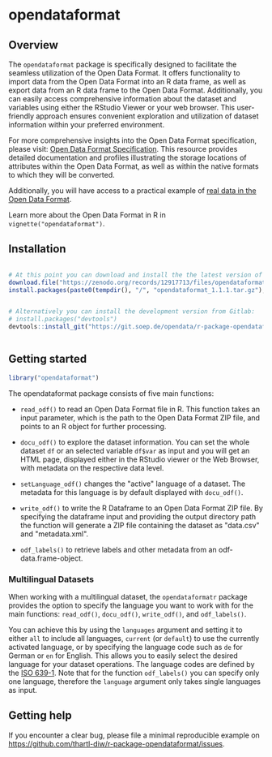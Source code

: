 # opendataformat 

## Overview

The `opendataformat` package is specifically designed to facilitate the seamless utilization of the Open Data Format. 
It offers functionality to import data from the Open Data Format into an R data frame, as well as export data from an R data frame to the Open Data Format. 
Additionally, you can easily access comprehensive information about the dataset and variables using either the RStudio Viewer or your web browser. 
This user-friendly approach ensures convenient exploration and utilization of dataset information within your preferred environment.

For more comprehensive insights into the Open Data Format specification, please visit: [Open Data Format Specification](https://git.soep.de/opendata/specification). 
This resource provides detailed documentation and profiles illustrating the storage locations of attributes within the Open Data Format, as well as within the native formats to which they will be converted.

Additionally, you will have access to a practical example of [real data in the Open Data Format](https://git.soep.de/opendata/open-data-package).

Learn more about the Open Data Format in R in `vignette("opendataformat")`.

## Installation

``` r

# At this point you can download and install the the latest version of the opendataformat package from Zenodo:
download.file("https://zenodo.org/records/12917713/files/opendataformat_1.1.1.tar.gz?download=1", destfile = paste0(tempdir(), "/", "opendataformat_1.1.1.tar.gz"), method = "curl")
install.packages(paste0(tempdir(), "/", "opendataformat_1.1.1.tar.gz"), repos = NULL, type = "source")


# Alternatively you can install the development version from Gitlab:
# install.packages("devtools")
devtools::install_git("https://git.soep.de/opendata/r-package-opendataformat.git")



```

## Getting started

``` r
library("opendataformat")
```

The opendataformat package consists of five main functions:

- `read_odf()` to read an Open Data Format file in R. This function takes an input parameter, which is the path to the Open Data Format ZIP file, and points to an R object for further processing.

- `docu_odf()` to explore the dataset information. You can set the whole dataset `df` or an selected variable `df$var` as input and you will get an HTML page, displayed either in the RStudio viewer or the Web Browser, with metadata on the respective data level. 

- `setLanguage_odf()` changes the "active" language of a dataset. The metadata for this language is by default displayed with `docu_odf()`.

- `write_odf()` to write the R Dataframe to an Open Data Format ZIP file. By specifying the dataframe input and providing the output directory path the function will generate a ZIP file containing the dataset as "data.csv" and "metadata.xml".

- `odf_labels()` to retrieve labels and other metadata from an odf-data.frame-object.

### Multilingual Datasets

When working with a multilingual dataset, the `opendataformatr` package provides the option to specify the language you want to work with for the main functions: `read_odf()`, `docu_odf()`, `write_odf()`, and `odf_labels()`.
 
You can achieve this by using the `languages` argument and setting it to either 
`all` to include all languages, `current` (or `default`) to use the currently activated language, or by specifying the language code such as `de` for German or `en` for English. 
This allows you to easily select the desired language for your dataset operations.
The language codes are defined by the [ISO 639-1](https://de.wikipedia.org/wiki/Liste_der_ISO-639-1-Codes).
Note that for the function `odf_labels()` you can specify only one language, therefore the `language` argument only takes single languages as input.


## Getting help

If you encounter a clear bug, please file a minimal reproducible example
on https://github.com/thartl-diw/r-package-opendataformat/issues. 

